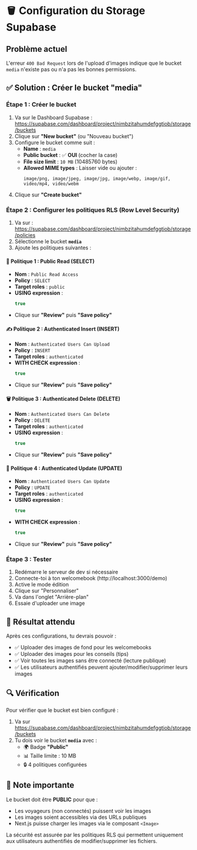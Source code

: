# 🪣 Configuration du Storage Supabase

## Problème actuel
L'erreur `400 Bad Request` lors de l'upload d'images indique que le bucket `media` n'existe pas ou n'a pas les bonnes permissions.

## ✅ Solution : Créer le bucket "media"

### Étape 1 : Créer le bucket

1. Va sur le Dashboard Supabase : https://supabase.com/dashboard/project/nimbzitahumdefggtiob/storage/buckets
2. Clique sur **"New bucket"** (ou "Nouveau bucket")
3. Configure le bucket comme suit :
   - **Name** : `media`
   - **Public bucket** : ✅ **OUI** (cocher la case)
   - **File size limit** : `10 MB` (10485760 bytes)
   - **Allowed MIME types** : Laisser vide ou ajouter :
     ```
     image/png, image/jpeg, image/jpg, image/webp, image/gif, video/mp4, video/webm
     ```
4. Clique sur **"Create bucket"**

### Étape 2 : Configurer les politiques RLS (Row Level Security)

1. Va sur : https://supabase.com/dashboard/project/nimbzitahumdefggtiob/storage/policies
2. Sélectionne le bucket **`media`**
3. Ajoute les politiques suivantes :

#### 📖 Politique 1 : Public Read (SELECT)
- **Nom** : `Public Read Access`
- **Policy** : `SELECT`
- **Target roles** : `public`
- **USING expression** :
  ```sql
  true
  ```
- Clique sur **"Review"** puis **"Save policy"**

#### ✍️ Politique 2 : Authenticated Insert (INSERT)
- **Nom** : `Authenticated Users Can Upload`
- **Policy** : `INSERT`
- **Target roles** : `authenticated`
- **WITH CHECK expression** :
  ```sql
  true
  ```
- Clique sur **"Review"** puis **"Save policy"**

#### 🗑️ Politique 3 : Authenticated Delete (DELETE)
- **Nom** : `Authenticated Users Can Delete`
- **Policy** : `DELETE`
- **Target roles** : `authenticated`
- **USING expression** :
  ```sql
  true
  ```
- Clique sur **"Review"** puis **"Save policy"**

#### 🔄 Politique 4 : Authenticated Update (UPDATE)
- **Nom** : `Authenticated Users Can Update`
- **Policy** : `UPDATE`
- **Target roles** : `authenticated`
- **USING expression** :
  ```sql
  true
  ```
- **WITH CHECK expression** :
  ```sql
  true
  ```
- Clique sur **"Review"** puis **"Save policy"**

### Étape 3 : Tester

1. Redémarre le serveur de dev si nécessaire
2. Connecte-toi à ton welcomebook (http://localhost:3000/demo)
3. Active le mode édition
4. Clique sur "Personnaliser"
5. Va dans l'onglet "Arrière-plan"
6. Essaie d'uploader une image

## 🎯 Résultat attendu

Après ces configurations, tu devrais pouvoir :
- ✅ Uploader des images de fond pour les welcomebooks
- ✅ Uploader des images pour les conseils (tips)
- ✅ Voir toutes les images sans être connecté (lecture publique)
- ✅ Les utilisateurs authentifiés peuvent ajouter/modifier/supprimer leurs images

## 🔍 Vérification

Pour vérifier que le bucket est bien configuré :
1. Va sur https://supabase.com/dashboard/project/nimbzitahumdefggtiob/storage/buckets
2. Tu dois voir le bucket **`media`** avec :
   - 🌍 Badge **"Public"**
   - 📊 Taille limite : 10 MB
   - 🔒 4 politiques configurées

## 🚨 Note importante

Le bucket doit être **PUBLIC** pour que :
- Les voyageurs (non connectés) puissent voir les images
- Les images soient accessibles via des URLs publiques
- Next.js puisse charger les images via le composant `<Image>`

La sécurité est assurée par les politiques RLS qui permettent uniquement aux utilisateurs authentifiés de modifier/supprimer les fichiers.

